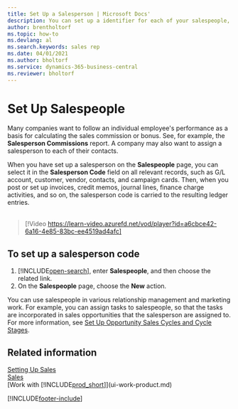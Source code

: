 ```yaml
---
title: Set Up a Salesperson | Microsoft Docs'
description: You can set up a identifier for each of your salespeople, so you can track an individual's performance or assign a salesperson to a contact.
author: brentholtorf
ms.topic: how-to
ms.devlang: al
ms.search.keywords: sales rep
ms.date: 04/01/2021
ms.author: bholtorf
ms.service: dynamics-365-business-central
ms.reviewer: bholtorf
---
```

# Set Up Salespeople

Many companies want to follow an individual employee's performance as a basis for calculating the sales commission or bonus. See, for example, the **Salesperson Commissions** report. A company may also want to assign a salesperson to each of their contacts.

When you have set up a salesperson on the **Salespeople** page, you can select it in the **Salesperson Code** field on all relevant records, such as G/L account, customer, vendor, contacts, and campaign cards. Then, when you post or set up invoices, credit memos, journal lines, finance charge activities, and so on, the salesperson code is carried to the resulting ledger entries.
<br><br>  
> [!Video https://learn-video.azurefd.net/vod/player?id=a6cbce42-6a16-4e85-83bc-ee4519ad4afc]

## To set up a salesperson code

1. [!INCLUDE[open-search](includes/open-search.md)], enter **Salespeople**, and then choose the related link.
2. On the **Salespeople** page, choose the **New** action.

You can use salespeople in various relationship management and marketing work. For example, you can assign tasks to salespeople, so that the tasks are incorporated in sales opportunities that the salesperson are assigned to. For more information, see [Set Up Opportunity Sales Cycles and Cycle Stages](marketing-how-setup-opportunity-sales-cycles-stages.md).

## Related information

[Setting Up Sales](sales-setup-sales.md)  
[Sales](sales-manage-sales.md)  
[Work with [!INCLUDE[prod_short](includes/prod_short.md)]](ui-work-product.md)  


[!INCLUDE[footer-include](includes/footer-banner.md)]
